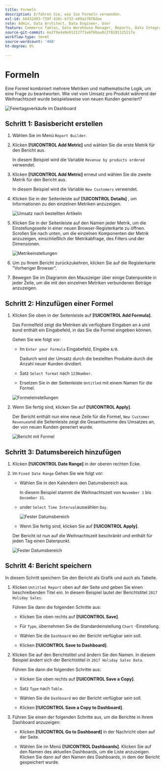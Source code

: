 ```yaml
---
title: Formeln
description: Erfahren Sie, wie Sie Formeln verwenden.
exl-id: b6432d93-739f-410c-b732-e09a278f8dae
role: Admin, Data Architect, Data Engineer, User
feature: Commerce Tables, Data Warehouse Manager, Reports, Data Integration
source-git-commit: 6e2f9e4a9e91212771e6f6baa8c2f8101125217a
workflow-type: tm+mt
source-wordcount: '468'
ht-degree: 0%

---
```


# Formeln

Eine Formel kombiniert mehrere Metriken und mathematische Logik, um eine Frage zu beantworten. Wie viel vom Umsatz pro Produkt während der Weihnachtszeit wurde beispielsweise von neuen Kunden generiert?

![Feiertagsverkäufe im Dashboard](../../assets/magento-bi-report-builder-revenue-by-products-formula-report-holiday-sales-dashboard.png)

## Schritt 1: Basisbericht erstellen

1. Wählen Sie im Menü `Report Builder`.

1. Klicken **[!UICONTROL Add Metric]** und wählen Sie die erste Metrik für den Bericht aus.

   In diesem Beispiel wird die Variable `Revenue by products ordered` verwendet.

1. Klicken **[!UICONTROL Add Metric]** erneut und wählen Sie die zweite Metrik für den Bericht aus.

   In diesem Beispiel wird die Variable `New Customers` verwendet.

1. Klicken Sie in der Seitenleiste auf **[!UICONTROL Details]** , um Informationen zu den einzelnen Metriken anzuzeigen.

   ![Umsatz nach bestellten Artikeln](../../assets/magento-bi-report-builder-revenue-by-products.png)

1. Klicken Sie in der Seitenleiste auf den Namen jeder Metrik, um die Einstellungsseite in einer neuen Browser-Registerkarte zu öffnen. Scrollen Sie nach unten, um die einzelnen Komponenten der Metrik anzuzeigen, einschließlich der Metrikabfrage, des Filters und der Dimensionen.

   ![Metrikeinstellungen](../../assets/magento-bi-report-builder-revenue-by-products-metric-detail.png)

1. Um zu Ihrem Bericht zurückzukehren, klicken Sie auf die Registerkarte &quot;Vorheriger Browser&quot;.

1. Bewegen Sie im Diagramm den Mauszeiger über einige Datenpunkte in jeder Zeile, um die mit den einzelnen Metriken verbundenen Beträge anzuzeigen.

## Schritt 2: Hinzufügen einer Formel

1. Klicken Sie oben in der Seitenleiste auf **[!UICONTROL Add Formula]**.

   Das Formelfeld zeigt die Metriken als verfügbare Eingaben an `A` und `B`und enthält ein Eingabefeld, in das Sie die Formel eingeben können.

   Gehen Sie wie folgt vor:

   * Im `Enter your Formula` Eingabefeld, Eingabe `A/B`.

     Dadurch wird der Umsatz durch die bestellten Produkte durch die Anzahl neuer Kunden dividiert.

   * Satz `Select format` nach `123Number`.

   * Ersetzen Sie in der Seitenleiste `Untitled` mit einem Namen für die Formel.

   ![Formeleinstellungen](../../assets/magento-bi-report-builder-revenue-by-products-add-formula-detail.png)

1. Wenn Sie fertig sind, klicken Sie auf **[!UICONTROL Apply]**.

   Der Bericht enthält nun eine neue Zeile für die Formel, `New Customer Revenue`und die Seitenleiste zeigt die Gesamtsumme des Umsatzes an, der von neuen Kunden generiert wurde.

   ![Bericht mit Formel](../../assets/magento-bi-report-builder-revenue-by-products-formula-report.png)

## Schritt 3: Datumsbereich hinzufügen

1. Klicken **[!UICONTROL Date Range]** in der oberen rechten Ecke.

1. Im `Fixed Date Range` Gehen Sie wie folgt vor:

   * Wählen Sie in den Kalendern den Datumsbereich aus.

     In diesem Beispiel stammt die Weihnachtszeit von `November 1` bis `December 31`.

   * under `Select Time Interval`auswählen `Day`.

     ![Fester Datumsbereich](../../assets/magento-bi-report-builder-revenue-by-products-formula-report-fixed-date-range.png)

   * Wenn Sie fertig sind, klicken Sie auf **[!UICONTROL Apply]**.

   Der Bericht ist nun auf die Weihnachtszeit beschränkt und enthält für jeden Tag einen Datenpunkt.

   ![Fester Datumsbereich](../../assets/magento-bi-report-builder-revenue-by-products-formula-report-fixed-date-range-report.png)

## Schritt 4: Bericht speichern

In diesem Schritt speichern Sie den Bericht als Grafik und auch als Tabelle.

1. Klicken `Untitled Report` oben auf der Seite und geben Sie einen beschreibenden Titel ein. In diesem Beispiel lautet der Berichtstitel `2017 Holiday Sales`.

   Führen Sie dann die folgenden Schritte aus:

   * Klicken Sie oben rechts auf **[!UICONTROL Save]**.

   * Für `Type`, übernehmen Sie die Standardeinstellung `Chart` -Einstellung.

   * Wählen Sie die `Dashboard` wo der Bericht verfügbar sein soll.

   * Klicken **[!UICONTROL Save to Dashboard]**.

1. Klicken Sie auf den Berichtstitel und ändern Sie den Namen. In diesem Beispiel ändert sich der Berichtstitel in `2017 Holiday Sales Data`.

   Führen Sie dann die folgenden Schritte aus:

   * Klicken Sie oben rechts auf **[!UICONTROL Save a Copy]**.

   * Satz `Type` nach `Table`.

   * Wählen Sie die `Dashboard` wo der Bericht verfügbar sein soll.

   * Klicken **[!UICONTROL Save a Copy to Dashboard]**.

1. Führen Sie einen der folgenden Schritte aus, um die Berichte in Ihrem Dashboard anzuzeigen:

   * Klicken **[!UICONTROL Go to Dashboard]** in der Nachricht oben auf der Seite.

   * Wählen Sie im Menü **[!UICONTROL Dashboards]**. Klicken Sie auf den Namen des aktuellen Dashboards, um die Liste anzuzeigen. Klicken Sie dann auf den Namen des Dashboards, in dem der Bericht gespeichert wurde.
